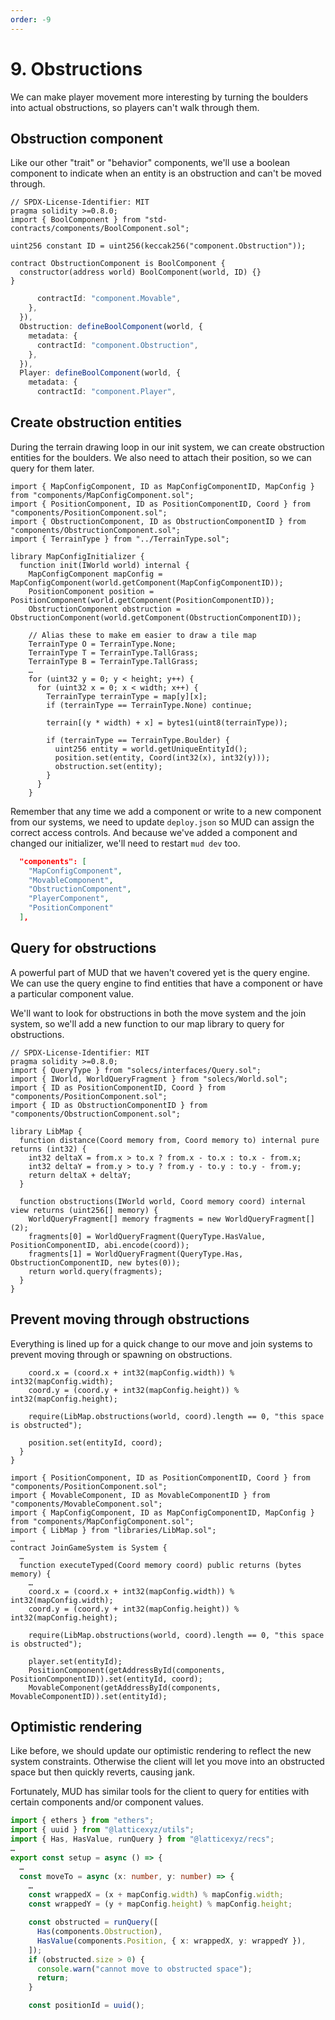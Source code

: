 ```yaml
---
order: -9
---
```


# 9. Obstructions

We can make player movement more interesting by turning the boulders into actual obstructions, so players can't walk through them.

## Obstruction component

Like our other "trait" or "behavior" components, we'll use a boolean component to indicate when an entity is an obstruction and can't be moved through.

```sol packages/contracts/src/components/ObstructionComponent.sol
// SPDX-License-Identifier: MIT
pragma solidity >=0.8.0;
import { BoolComponent } from "std-contracts/components/BoolComponent.sol";

uint256 constant ID = uint256(keccak256("component.Obstruction"));

contract ObstructionComponent is BoolComponent {
  constructor(address world) BoolComponent(world, ID) {}
}
```

```ts !#4-8 packages/client/src/mud/components.ts
      contractId: "component.Movable",
    },
  }),
  Obstruction: defineBoolComponent(world, {
    metadata: {
      contractId: "component.Obstruction",
    },
  }),
  Player: defineBoolComponent(world, {
    metadata: {
      contractId: "component.Player",
```

## Create obstruction entities

During the terrain drawing loop in our init system, we can create obstruction entities for the boulders. We also need to attach their position, so we can query for them later.

```sol !#2-3,9-10,24-28 packages/contracts/src/libraries/MapConfigInitializer.sol
import { MapConfigComponent, ID as MapConfigComponentID, MapConfig } from "components/MapConfigComponent.sol";
import { PositionComponent, ID as PositionComponentID, Coord } from "components/PositionComponent.sol";
import { ObstructionComponent, ID as ObstructionComponentID } from "components/ObstructionComponent.sol";
import { TerrainType } from "../TerrainType.sol";

library MapConfigInitializer {
  function init(IWorld world) internal {
    MapConfigComponent mapConfig = MapConfigComponent(world.getComponent(MapConfigComponentID));
    PositionComponent position = PositionComponent(world.getComponent(PositionComponentID));
    ObstructionComponent obstruction = ObstructionComponent(world.getComponent(ObstructionComponentID));

    // Alias these to make em easier to draw a tile map
    TerrainType O = TerrainType.None;
    TerrainType T = TerrainType.TallGrass;
    TerrainType B = TerrainType.TallGrass;
    …
    for (uint32 y = 0; y < height; y++) {
      for (uint32 x = 0; x < width; x++) {
        TerrainType terrainType = map[y][x];
        if (terrainType == TerrainType.None) continue;

        terrain[(y * width) + x] = bytes1(uint8(terrainType));

        if (terrainType == TerrainType.Boulder) {
          uint256 entity = world.getUniqueEntityId();
          position.set(entity, Coord(int32(x), int32(y)));
          obstruction.set(entity);
        }
      }
    }
```

Remember that any time we add a component or write to a new component from our systems, we need to update `deploy.json` so MUD can assign the correct access controls. And because we've added a component and changed our initializer, we'll need to restart `mud dev` too.

```json !#4 packages/contracts/deploy.json
  "components": [
    "MapConfigComponent",
    "MovableComponent",
    "ObstructionComponent",
    "PlayerComponent",
    "PositionComponent"
  ],
```

## Query for obstructions

A powerful part of MUD that we haven't covered yet is the query engine. We can use the query engine to find entities that have a component or have a particular component value.

We'll want to look for obstructions in both the move system and the join system, so we'll add a new function to our map library to query for obstructions.

```sol !#3-6,15-20 packages/contracts/src/LibMap.sol
// SPDX-License-Identifier: MIT
pragma solidity >=0.8.0;
import { QueryType } from "solecs/interfaces/Query.sol";
import { IWorld, WorldQueryFragment } from "solecs/World.sol";
import { ID as PositionComponentID, Coord } from "components/PositionComponent.sol";
import { ID as ObstructionComponentID } from "components/ObstructionComponent.sol";

library LibMap {
  function distance(Coord memory from, Coord memory to) internal pure returns (int32) {
    int32 deltaX = from.x > to.x ? from.x - to.x : to.x - from.x;
    int32 deltaY = from.y > to.y ? from.y - to.y : to.y - from.y;
    return deltaX + deltaY;
  }

  function obstructions(IWorld world, Coord memory coord) internal view returns (uint256[] memory) {
    WorldQueryFragment[] memory fragments = new WorldQueryFragment[](2);
    fragments[0] = WorldQueryFragment(QueryType.HasValue, PositionComponentID, abi.encode(coord));
    fragments[1] = WorldQueryFragment(QueryType.Has, ObstructionComponentID, new bytes(0));
    return world.query(fragments);
  }
}
```

## Prevent moving through obstructions

Everything is lined up for a quick change to our move and join systems to prevent moving through or spawning on obstructions.

```sol !#4 packages/contracts/src/systems/MoveSystem.sol
    coord.x = (coord.x + int32(mapConfig.width)) % int32(mapConfig.width);
    coord.y = (coord.y + int32(mapConfig.height)) % int32(mapConfig.height);

    require(LibMap.obstructions(world, coord).length == 0, "this space is obstructed");

    position.set(entityId, coord);
  }
}
```

```sol !#4,13 packages/contracts/src/systems/JoinGameSystem.sol
import { PositionComponent, ID as PositionComponentID, Coord } from "components/PositionComponent.sol";
import { MovableComponent, ID as MovableComponentID } from "components/MovableComponent.sol";
import { MapConfigComponent, ID as MapConfigComponentID, MapConfig } from "components/MapConfigComponent.sol";
import { LibMap } from "libraries/LibMap.sol";
…
contract JoinGameSystem is System {
  …
  function executeTyped(Coord memory coord) public returns (bytes memory) {
    …
    coord.x = (coord.x + int32(mapConfig.width)) % int32(mapConfig.width);
    coord.y = (coord.y + int32(mapConfig.height)) % int32(mapConfig.height);

    require(LibMap.obstructions(world, coord).length == 0, "this space is obstructed");

    player.set(entityId);
    PositionComponent(getAddressById(components, PositionComponentID)).set(entityId, coord);
    MovableComponent(getAddressById(components, MovableComponentID)).set(entityId);
```

## Optimistic rendering

Like before, we should update our optimistic rendering to reflect the new system constraints. Otherwise the client will let you move into an obstructed space but then quickly reverts, causing jank.

Fortunately, MUD has similar tools for the client to query for entities with certain components and/or component values.

```ts !#3,12-19 packages/client/src/mud/setup.ts
import { ethers } from "ethers";
import { uuid } from "@latticexyz/utils";
import { Has, HasValue, runQuery } from "@latticexyz/recs";
…
export const setup = async () => {
  …
  const moveTo = async (x: number, y: number) => {
    …
    const wrappedX = (x + mapConfig.width) % mapConfig.width;
    const wrappedY = (y + mapConfig.height) % mapConfig.height;

    const obstructed = runQuery([
      Has(components.Obstruction),
      HasValue(components.Position, { x: wrappedX, y: wrappedY }),
    ]);
    if (obstructed.size > 0) {
      console.warn("cannot move to obstructed space");
      return;
    }

    const positionId = uuid();
```
